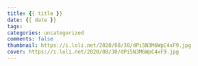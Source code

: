 ```yaml
---
title: {{ title }}
date: {{ date }}
tags:
categories: uncategorized
comments: false
thumbnail: https://i.loli.net/2020/08/30/dPi5N3M6WpC4xF9.jpg
cover: https://i.loli.net/2020/08/30/dPi5N3M6WpC4xF9.jpg
---
```




<!--more-->